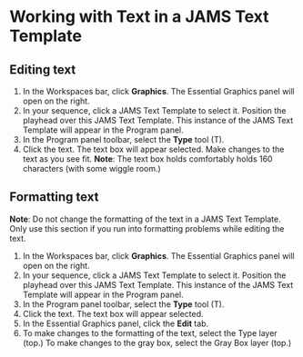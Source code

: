 # Working with Text in a JAMS Text Template

## Editing text

1. In the Workspaces bar, click **Graphics**. The Essential Graphics panel will open on the right.
2. In your sequence, click a JAMS Text Template to select it. Position the playhead over this JAMS Text Template. This instance of the JAMS Text Template will appear in the Program panel.
3. In the Program panel toolbar, select the **Type** tool (T). 
4. Click the text. The text box will appear selected. Make changes to the text as you see fit. **Note**: The text box holds comfortably holds 160 characters (with some wiggle room.) 

## Formatting text

**Note**: Do not change the formatting of the text in a JAMS Text Template. Only use this section if you run into formatting problems while editing the text.

1. In the Workspaces bar, click **Graphics**. The Essential Graphics panel will open on the right.
2. In your sequence, click a JAMS Text Template to select it. Position the playhead over this JAMS Text Template. This instance of the JAMS Text Template will appear in the Program panel.
3. In the Program panel toolbar, select the **Type** tool (T). 
4. Click the text. The text box will appear selected. 
5. In the Essential Graphics panel, click the **Edit** tab.
6. To make changes to the formatting of the text, select the Type layer (top.) To make changes to the gray box, select the Gray Box layer (top.)
